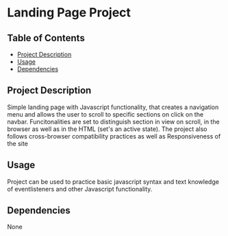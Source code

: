 # Landing Page Project

## Table of Contents

* [Project Description](#project-description)
* [Usage](#usage)
* [Dependencies](#dependencies)

## Project Description
Simple landing page with Javascript functionality, that creates a navigation menu and allows the user to scroll to specific sections on click on the navbar. Funcitonalities are set to distinguish section in view on scroll, in the browser as well as in the HTML (set's an active state). The project also follows cross-browser compatibility practices as well as Responsiveness of the site 

## Usage
Project can be used to practice basic javascript syntax and text knowledge of eventlisteners and other Javascript functionality.

## Dependencies

None

